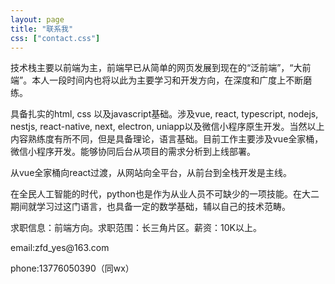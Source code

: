 ```yaml
---
layout: page
title: "联系我"
css: ["contact.css"]
---
```

<div class="col s12">
  <div class="icontain">
     <p>技术栈主要以前端为主，前端早已从简单的网页发展到现在的“泛前端”，“大前端”。本人一段时间内也将以此为主要学习和开发方向，在深度和广度上不断磨练。</p>
     <p>具备扎实的html, css 以及javascript基础。涉及vue, react, typescript, nodejs, nestjs, react-native, next, electron, uniapp以及微信小程序原生开发。当然以上内容熟练度有所不同，但是具备理论，语言基础。目前工作主要涉及vue全家桶，微信小程序开发。能够协同后台从项目的需求分析到上线部署。</p>
     <p>从vue全家桶向react过渡，从网站向全平台，从前台到全栈开发是主线。</p>
     <p>在全民人工智能的时代，python也是作为从业人员不可缺少的一项技能。在大二期间就学习过这门语言，也具备一定的数学基础，辅以自己的技术范畴。</p>
     <p>求职信息：前端方向。求职范围：长三角片区。薪资：10K以上。</p>
     <p>email:zfd_yes@163.com</p>
     <p>phone:13776050390（同wx）</p>
  </div>
</div>